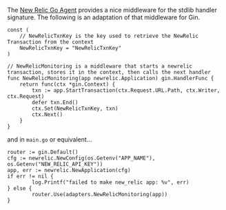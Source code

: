 
The [New Relic Go Agent](https://github.com/newrelic/go-agent) provides a nice middleware for the stdlib handler signature. 
The following is an adaptation of that middleware for Gin.

```golang
const (
	// NewRelicTxnKey is the key used to retrieve the NewRelic Transaction from the context
	NewRelicTxnKey = "NewRelicTxnKey"
)

// NewRelicMonitoring is a middleware that starts a newrelic transaction, stores it in the context, then calls the next handler
func NewRelicMonitoring(app newrelic.Application) gin.HandlerFunc {
	return func(ctx *gin.Context) {
		txn := app.StartTransaction(ctx.Request.URL.Path, ctx.Writer, ctx.Request)
		defer txn.End()
		ctx.Set(NewRelicTxnKey, txn)
		ctx.Next()
	}
}
```
and in `main.go` or equivalent...
```golang
router := gin.Default()
cfg := newrelic.NewConfig(os.Getenv("APP_NAME"), os.Getenv("NEW_RELIC_API_KEY"))
app, err := newrelic.NewApplication(cfg)
if err != nil {
		log.Printf("failed to make new_relic app: %v", err)
} else {
		router.Use(adapters.NewRelicMonitoring(app))
}
 ```